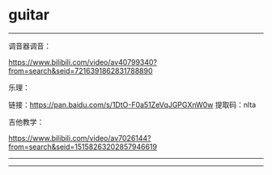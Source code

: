 # guitar

---

调音器调音：

<https://www.bilibili.com/video/av40799340?from=search&seid=7216391862831788890>

乐理：

链接：<https://pan.baidu.com/s/1DtO-F0a51ZeVqJGPGXnW0w> 提取码：nlta

吉他教学：

<https://www.bilibili.com/video/av7026144?from=search&seid=15158263202857946619> 

---



---

